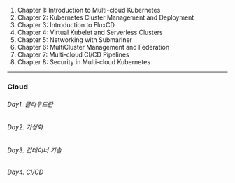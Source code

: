 1. Chapter 1: Introduction to Multi-cloud Kubernetes
2. Chapter 2: Kubernetes Cluster Management and Deployment
3. Chapter 3: Introduction to FluxCD
4. Chapter 4: Virtual Kubelet and Serverless Clusters
5. Chapter 5: Networking with Submariner
6. Chapter 6: MultiCluster Management and Federation
7. Chapter 7: Multi-cloud CI/CD Pipelines
8. Chapter 8: Security in Multi-cloud Kubernetes


----

### Cloud

###### Day1. 클라우드란

###### Day2. 가상화

###### Day3. 컨테이너 기술

###### Day4. CI/CD

